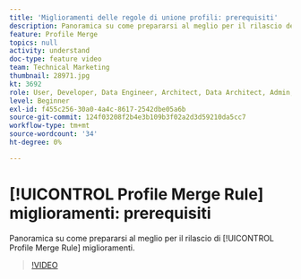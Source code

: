 ```yaml
---
title: 'Miglioramenti delle regole di unione profili: prerequisiti'
description: Panoramica su come prepararsi al meglio per il rilascio dei miglioramenti delle regole di unione profili.
feature: Profile Merge
topics: null
activity: understand
doc-type: feature video
team: Technical Marketing
thumbnail: 28971.jpg
kt: 3692
role: User, Developer, Data Engineer, Architect, Data Architect, Admin, Leader
level: Beginner
exl-id: f455c256-30a0-4a4c-8617-2542dbe05a6b
source-git-commit: 124f03208f2b4e3b109b3f02a2d3d59210da5cc7
workflow-type: tm+mt
source-wordcount: '34'
ht-degree: 0%

---
```


# [!UICONTROL Profile Merge Rule] miglioramenti: prerequisiti

Panoramica su come prepararsi al meglio per il rilascio di [!UICONTROL Profile Merge Rule] miglioramenti.

>[!VIDEO](https://video.tv.adobe.com/v/28971/?quality=12)
